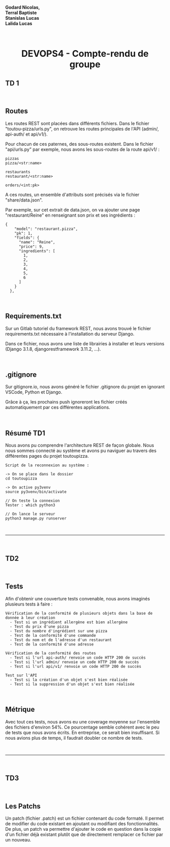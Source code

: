 **Godard Nicolas,**  
**Terral Baptiste**  
**Stanislas Lucas**  
**Lalida Lucas**  

<br>

# <center> **DEVOPS4 - Compte-rendu de groupe**

##  **TD 1**

<br>

## **Routes**

Les routes REST sont placées dans différents fichiers.
Dans le fichier "toutou-pizza/urls.py", on retrouve les routes principales de l'API (admin/, api-auth/ et api/v1/).

Pour chacun de ces paternes, des sous-routes existent.
Dans le fichier "api/urls.py" par exemple, nous avons les sous-routes de la route api/v1/ :

```
pizzas
pizza/<str:name>

restaurants
restaurant/<str:name>

orders/<int:pk>
```

A ces routes, un ensemble d'attributs sont précisés via le fichier "share/data.json".

Par exemple, sur cet extrait de data.json, on va ajouter une page "restaurant/Reine" en renseignant son prix et ses ingrédients :

```
{
    "model": "restaurant.pizza",
    "pk": 1,
    "fields": {
      "name": "Reine",
      "price": 9,
      "ingredients": [
        1,
        2,
        3,
        4,
        5,
        6
      ]
    }
  },
```

<br>

## **Requirements.txt**

Sur un Gitlab tutoriel du framework REST, nous avons trouvé le fichier requirements.txt nécessaire à l'installation du serveur Django.

Dans ce fichier, nous avons une liste de librairies à installer et leurs versions (Django 3.1.8, djangorestframework 3.11.2, ...).

<br>

## **.gitignore**

Sur gitignore.io, nous avons généré le fichier .gitignore du projet en ignorant VSCode, Python et Django.

Grâce à ça, les prochains push ignoreront les fichier créés automatiquement par ces différentes applications.

<br>

## **Résumé TD1** 

Nous avons pu comprendre l'architecture REST de façon globale. Nous nous sommes connecté au système et avons pu naviguer au travers des différentes pages du projet toutoupizza.

```
Script de la reconnexion au système :

-> On se place dans le dossier
cd toutoupizza

-> On active py3venv
source py3venv/bin/activate

// On teste la connexion
Tester : which python3

// On lance le serveur
python3 manage.py runserver
```

<br>

---

<br>

## **TD2**

<br>

## **Tests**

Afin d'obtenir une couverture tests convenable, nous avons imaginés plusieurs tests à faire :

```
Vérification de la conformité de plusieurs objets dans la base de donnée à leur création
  - Test si un ingrédient allergène est bien allergène
  - Test du prix d'une pizza
  - Test du nombre d'ingrédient sur une pizza
  - Test de la conformité d'une commande
  - Test du nom et de l'adresse d'un restaurant
  - Test de la conformité d'une adresse

Vérification de la conformité des routes
  - Test si l'url api-auth/ renvoie un code HTTP 200 de succès
  - Test si l'url admin/ renvoie un code HTTP 200 de succès
  - Test si l'url api/v1/ renvoie un code HTTP 200 de succès

Test sur l'API
  - Test si la création d'un objet s'est bien réalisée
  - Test si la suppression d'un objet s'est bien réalisée
```

<br>

## **Métrique**

Avec tout ces tests, nous avons eu une coverage moyenne sur l'ensemble des fichiers d'environ 54%. Ce pourcentage semble cohérent avec le peu de tests que nous avons écrits.
En entreprise, ce serait bien insuffisant. Si nous avions plus de temps, il faudrait doubler ce nombre de tests.

<br>

---

<br>

## **TD3**

<br>

## **Les Patchs**

Un patch (fichier .patch) est un fichier contenant du code formaté. Il permet de modifier du code existant en ajoutant ou modifiant des fonctionnalités. 
De plus, un patch va permettre d'ajouter le code en question dans la copie d'un fichier déjà existant plutôt que de directement remplacer ce fichier par un nouveau.
